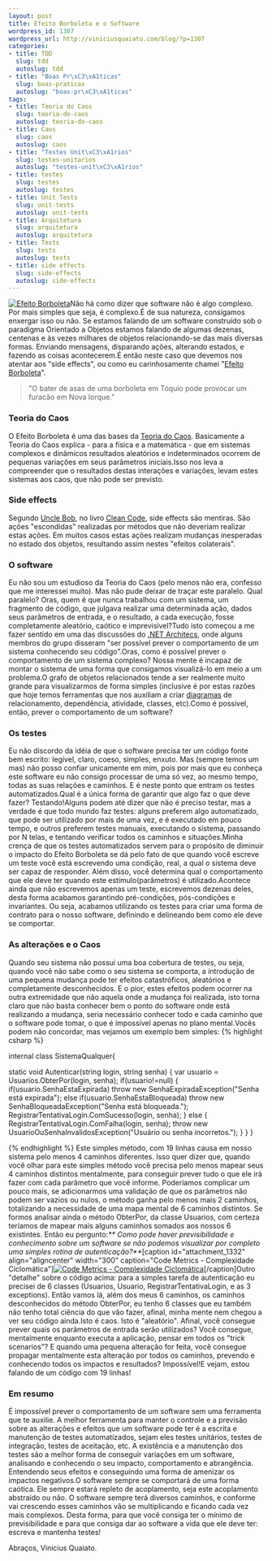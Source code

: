 ```yaml
--- 
layout: post
title: Efeito Borboleta e o Software
wordpress_id: 1307
wordpress_url: http://viniciusquaiato.com/blog/?p=1307
categories: 
- title: TDD
  slug: tdd
  autoslug: tdd
- title: "Boas Pr\xC3\xA1ticas"
  slug: boas-praticas
  autoslug: "boas-pr\xC3\xA1ticas"
tags: 
- title: Teoria do Caos
  slug: teoria-do-caos
  autoslug: teoria-do-caos
- title: Caos
  slug: caos
  autoslug: caos
- title: "Testes Unit\xC3\xA1rios"
  slug: testes-unitarios
  autoslug: "testes-unit\xC3\xA1rios"
- title: testes
  slug: testes
  autoslug: testes
- title: Unit Tests
  slug: unit-tests
  autoslug: unit-tests
- title: Arquitetura
  slug: arquitetura
  autoslug: arquitetura
- title: Tests
  slug: tests
  autoslug: tests
- title: side effects
  slug: side-effects
  autoslug: side-effects
---
```

[![](http://viniciusquaiato.com/images_posts/dn10006-1_400-150x150.jpg "Efeito Borboleta")](http://viniciusquaiato.com/images_posts/dn10006-1_400.jpg)Não há como dizer que software não é algo complexo. Por mais simples que seja, é complexo.É de sua natureza, consigamos enxergar isso ou não. Se estamos falando de um software construído sob o paradigma Orientado a Objetos estamos falando de algumas dezenas, centenas e às vezes milhares de objetos relacionando-se das mais diversas formas. Enviando mensagens, disparando ações, alterando estados, e fazendo as coisas acontecerem.É então neste caso que devemos nos atentar aos "side effects", ou como eu carinhosamente chamei "[Efeito Borboleta](http://pt.wikipedia.org/wiki/Efeito_borboleta)".<blockquote>"O bater de asas de uma borboleta em Tóquio pode provocar um furacão em Nova Iorque."</blockquote>

### Teoria do Caos
O Efeito Borboleta é uma das bases da [Teoria do Caos](http://en.wikipedia.org/wiki/Chaos_theory). Basicamente a Teoria do Caos explica - para a física e a matemática - que em sistemas complexos e dinâmicos resultados aleatórios e indeterminados ocorrem de pequenas variações em seus parâmetros iniciais.Isso nos leva a compreender que o resultados destas interações e variações, levam estes sistemas aos caos, que não pode ser previsto.

### Side effects
Segundo [Uncle Bob](butunclebob.com), no livro [Clean Code](http://viniciusquaiato.com/blog/dica-de-leitura-clean-code/), side effects são mentiras. São ações "escondidas" realizadas por métodos que não deveriam realizar estas ações. Em muitos casos estas ações realizam mudanças inesperadas no estado dos objetos, resultando assim nestes "efeitos colaterais".

### O software
Eu não sou um estudioso da Teoria do Caos (pelo menos não era, confesso que me interessei muito). Mas não pude deixar de traçar este paralelo. Qual paralelo? Oras, quem é que nunca trabalhou com um sistema, um fragmento de código, que julgava realizar uma determinada ação, dados seus parâmetros de entrada, e o resultado, a cada execução, fosse completamente aleatório, caótico e imprevisível?Tudo isto começou a me fazer sentido em uma das discussões do [.NET Architecs](http://dotnetarchitects.net/), onde alguns membros do grupo disseram "ser possível prever o comportamento de um sistema conhecendo seu código".Oras, como é possível prever o comportamento de um sistema complexo? Nossa mente é incapaz de montar o sistema de uma forma que consigamos visualizá-lo em meio  a um problema.O grafo de objetos relacionados tende a ser realmente muito grande para visualizarmos de forma simples (inclusive é por estas razões que hoje temos ferramentas que nos auxiliam a criar [diagramas](http://blogs.msdn.com/b/jpclementi/archive/2010/04/16/ferramentas-de-arquitetura-no-visual-studio-2010.aspx) de relacionamento, dependência, atividade, classes, etc).Como é possível, então, prever o comportamento de um software?

### Os testes
Eu não discordo da idéia de que o software precisa ter um código fonte bem escrito: legível, claro, coeso, simples, enxuto. Mas (sempre temos um mas) não posso confiar unicamente em mim, pois por mais que eu conheça este software eu não consigo processar de uma só vez, ao mesmo tempo, todas as suas relações e caminhos. E é neste ponto que entram os testes automatizados.Qual é a única forma de garantir que algo faz o que deve fazer? Testando!Alguns podem até dizer que não é preciso testar, mas a verdade é que todo mundo faz testes: alguns preferem algo automatizado, que pode ser utilizado por mais de uma vez, e é executado em pouco tempo, e outros preferem testes manuais, executando o sistema, passando por N telas, e tentando verificar todos os caminhos e situações.Minha crença de que os testes automatizados servem para o propósito de diminuir o impacto do Efeito Borboleta se dá pelo fato de que quando você escreve um teste você está escrevendo uma condição, real, a qual o sistema deve ser capaz de responder. Além disso, você determina qual o comportamento que ele deve ter quando este estímulo(parâmetros) é utilizado.Acontece ainda que não escrevemos apenas um teste, escrevemos dezenas deles, desta forma acabamos garantindo pré-condições, pós-condições e invariantes. Ou seja, acabamos utilizando os testes para criar uma forma de contrato para o nosso software, definindo e delineando bem como ele deve se comportar.

### As alterações e o Caos
Quando seu sistema não possui uma boa cobertura de testes, ou seja, quando você não sabe como o seu sistema se comporta, a introdução de uma pequena mudança pode ter efeitos catastróficos, aleatórios e completamente desconhecidos. E o pior, estes efeitos podem ocorrer na outra extremidade que não aquela onde a mudança foi realizada, isto torna claro que não basta conhecer bem o ponto do software onde está realizando a mudança, seria necessário conhecer todo e cada caminho que o software pode tomar, o que é impossível apenas no plano mental.Vocês podem não concordar, mas vejamos um exemplo bem simples:
{% highlight csharp %}

internal class SistemaQualquer{    

static void Autenticar(string login, string senha)    {
var usuario = Usuarios.ObterPor(login, senha);
if(usuario!=null)        {
if(usuario.SenhaEstaExpirada)                throw new SenhaExpiradaException("Senha está expirada");
    else
if(usuario.SenhaEstaBloqueada)                throw new SenhaBloqueadaException("Senha está bloqueada.");
    RegistrarTentativaLogin.ComSucesso(login, senha);
    }
        else        {            RegistrarTentativaLogin.ComFalha(login, senha);
    throw new UsuarioOuSenhaInvalidosException("Usuário ou senha incorretos.");
    }
    }
}

{% endhighlight %}
Este simples método, com 19 linhas causa em nosso sistema pelo menos 4 caminhos diferentes. Isso quer dizer que, quando você olhar para este simples método você precisa pelo menos mapear seus 4 caminhos distintos mentalmente, para conseguir prever tudo o que ele irá fazer com cada parâmetro que você informe. Poderíamos complicar um pouco mais, se adicionarmos uma validação de que os parâmetros não podem ser vazios ou nulos, o método ganha pelo menos mais 2 caminhos, totalizando a necessidade de uma mapa mental de 6 caminhos distintos. Se formos analisar ainda o método ObterPor, da classe Usuarios, com certeza teríamos de mapear mais alguns caminhos somados aos nossos 6 existintes. Então eu pergunto:_** Como pode haver previsibilidade e conhecimento sobre um software se não podemos visualizar por completo uma simples rotina de autenticação?**_[caption id="attachment_1332" align="aligncenter" width="300" caption="Code Metrics - Complexidade Ciclomática"][![Code Metrics - Complexidade Ciclomática](http://viniciusquaiato.com/images_posts/metrics-300x107.jpg "Code Metrics - Complexidade Ciclomática")](http://viniciusquaiato.com/images_posts/metrics.jpg)[/caption]Outro "detalhe" sobre o código acima: para a simples tarefa de autenticação eu precisei de 6 classes (Usuarios, Usuario, RegistrarTentativaLogin, e as 3 exceptions). Então vamos lá, além dos meus 6 caminhos, os caminhos desconhecidos do método ObterPor, eu tenho 6 classes que eu também não tenho total ciência do que vão fazer, afinal, minha mente nem chegou a ver seu código ainda.Isto é caos. Isto é "aleatório". Afinal, você consegue prever quais os parâmetros de entrada serão utilizados? Você consegue, mentalmente enquanto executa a aplicação, pensar em todos os "trick scenarios"? E quando uma pequena alteração for feita, você consegue propagar mentalmente esta alteração por todos os caminhos, prevendo e conhecendo todos os impactos e resultados? Impossível!E vejam, estou falando de um código com 19 linhas!

### Em resumo
É impossível prever o comportamento de um software sem uma ferramenta que te auxilie. A melhor ferramenta para manter o controle e a previsão sobre as alterações e efeitos que um software pode ter é a escrita e manutenção de testes automatizados, sejam eles testes unitários, testes de integração, testes de aceitação, etc. A existência e a manutenção dos testes são a melhor forma de conseguir variações em um software, analisando e conhecendo o seu impacto, comportamento e abrangência. Entendendo seus efeitos e conseguindo uma forma de amenizar os impactos negativos.O software sempre se comportará de uma forma caótica. Ele sempre estará repleto de acoplamento, seja este acoplamento abstraído ou não. O software sempre terá diversos caminhos, e conforme vai crescendo esses caminhos vão se multiplicando e ficando cada vez mais complexos. Desta forma, para que você consiga ter o mínimo de previsibilidade e para que consiga dar ao software a vida que ele deve ter: escreva e mantenha testes!

Abraços,
Vinicius Quaiato.
